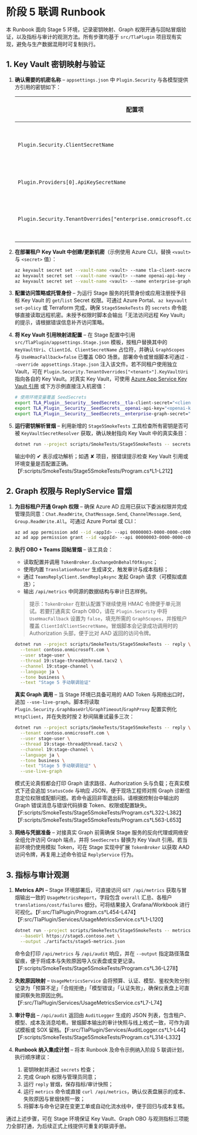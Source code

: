 # 阶段 5 联调 Runbook

本 Runbook 面向 Stage 5 环境，记录密钥映射、Graph 权限开通与回帖冒烟验证，以及指标与审计的观测方法。所有步骤均基于 `src/TlaPlugin` 项目现有实现，避免与生产数据混用时可复制执行。

## 1. Key Vault 密钥映射与验证

1. **确认需要的机密名称** – `appsettings.json` 中 `Plugin.Security` 与各模型提供方引用的密钥如下：

   | 配置项 | Key Vault Secret Name | 说明 |
   | --- | --- | --- |
   | `Plugin.Security.ClientSecretName` | `tla-client-secret` | 用于 OBO Client 凭据，租户覆盖项可复用。 |
   | `Plugin.Providers[0].ApiKeySecretName` | `openai-api-key` | OpenAI 主模型访问密钥。 |
   | `Plugin.Security.TenantOverrides["enterprise.onmicrosoft.com"].ClientSecretName` | `enterprise-graph-secret` | Enterprise 租户专属 Graph 客户端机密。 |

2. **在部署租户 Key Vault 中创建/更新机密**（示例使用 Azure CLI，替换 `<vault>` 与 `<secret>` 值）：

   ```bash
   az keyvault secret set --vault-name <vault> --name tla-client-secret --value <client-secret>
   az keyvault secret set --vault-name <vault> --name openai-api-key --value <openai-key>
   az keyvault secret set --vault-name <vault> --name enterprise-graph-secret --value <enterprise-secret>
   ```

3. **配置访问策略或托管身份** – 为运行 Stage 服务的托管身份或应用注册授予目标 Key Vault 的 `get`/`list` Secret 权限。可通过 Azure Portal、`az keyvault set-policy` 或 Terraform 完成，确保 `Stage5SmokeTests` 的 `secrets` 命令能够直接读取远程机密。未授予权限时脚本会输出「无法访问远程 Key Vault」的提示，请根据错误信息补齐访问策略。

4. **将 Key Vault 引用映射进配置** – 在 Stage 配置中引用 `src/TlaPlugin/appsettings.Stage.json` 模板，按租户替换其中的 `KeyVaultUri`、`ClientId`、`ClientSecretName` 占位符，并确认 `GraphScopes` 与 `UseHmacFallback=false` 已覆盖 OBO 场景。部署命令或冒烟脚本可通过 `--override appsettings.Stage.json` 注入该文件。若不同租户使用独立 Vault，可在 `Plugin.Security.TenantOverrides["<tenant>"].KeyVaultUri` 指向各自的 Key Vault。对真实 Key Vault，可使用 [Azure App Service Key Vault 引用](https://learn.microsoft.com/azure/app-service/app-service-key-vault-references) 或下方示例直接注入机密值：

   ```bash
   # 使用环境变量覆盖 SeedSecrets
   export TLA_Plugin__Security__SeedSecrets__tla-client-secret="<client-secret>"
   export TLA_Plugin__Security__SeedSecrets__openai-api-key="<openai-key>"
   export TLA_Plugin__Security__SeedSecrets__enterprise-graph-secret="<enterprise-secret>"
   ```

5. **运行密钥解析冒烟** – 利用新增的 `Stage5SmokeTests` 工具检查所有密钥是否可被 `KeyVaultSecretResolver` 获取，确认映射指向 Key Vault 中的真实条目：

   ```bash
   dotnet run --project scripts/SmokeTests/Stage5SmokeTests -- secrets --appsettings src/TlaPlugin/appsettings.json --override appsettings.Stage.json
   ```

   输出中的 ✔ 表示成功解析；如遇 ✘ 项目，按错误提示检查 Key Vault 引用或环境变量是否配置正确。【F:scripts/SmokeTests/Stage5SmokeTests/Program.cs†L1-L212】

## 2. Graph 权限与 ReplyService 冒烟

1. **为目标租户开通 Graph 权限** – 确保 Azure AD 应用已获以下委派权限并完成管理员同意：`Chat.ReadWrite`, `ChatMessage.Send`, `ChannelMessage.Send`, `Group.ReadWrite.All`。可通过 Azure Portal 或 CLI：

   ```bash
   az ad app permission add --id <appId> --api 00000003-0000-0000-c000-000000000000 --api-permissions Chat.ReadWrite delegated
   az ad app permission grant --id <appId> --api 00000003-0000-0000-c000-000000000000
   ```

2. **执行 OBO + Teams 回帖冒烟** – 该工具会：

   - 读取配置并调用 `TokenBroker.ExchangeOnBehalfOfAsync`；
   - 使用内置 `TranslationRouter` 生成译文，触发审计与成本指标；
   - 通过 `TeamsReplyClient.SendReplyAsync` 发起 Graph 请求（可模拟或直连）；
   - 输出 `/api/metrics` 中同源的数据结构与审计日志样例。

   > 提示：`TokenBroker` 在默认配置下继续使用 HMAC 令牌便于单元测试。若要打通真实 Graph OBO，请在 `Plugin.Security` 中将 `UseHmacFallback` 设置为 `false`，填充所需的 `GraphScopes`，并按租户覆盖 `ClientId`/`ClientSecretName`。冒烟脚本会记录成功调用时的 Authorization 头部，便于比对 AAD 返回的访问令牌。

   ```bash
   dotnet run --project scripts/SmokeTests/Stage5SmokeTests -- reply \
     --tenant contoso.onmicrosoft.com \
     --user stage-user \
     --thread 19:stage-thread@thread.tacv2 \
     --channel 19:stage-channel \
     --language ja \
     --tone business \
     --text "Stage 5 手动联调验证"
   ```

   **真实 Graph 调用** – 当 Stage 环境已具备可用的 AAD Token 与网络出口时，追加 `--use-live-graph`。脚本将读取 `Plugin.Security.GraphBaseUrl`/`GraphTimeout`/`GraphProxy` 配置实例化 `HttpClient`，并在失败时按 2 秒间隔重试最多三次：

   ```bash
   dotnet run --project scripts/SmokeTests/Stage5SmokeTests -- reply \
     --tenant contoso.onmicrosoft.com \
     --user stage-user \
     --thread 19:stage-thread@thread.tacv2 \
     --channel 19:stage-channel \
     --language ja \
     --tone business \
     --text "Stage 5 手动联调验证" \
     --use-live-graph
   ```

   模式无论真假都会打印 Graph 请求路径、Authorization 头与负载；在真实模式下还会追加 `StatusCode` 与响应 JSON，便于现场工程师对照 Graph 诊断信息定位权限或配额问题。若命令返回非零退出码，请根据控制台中输出的 Graph 错误消息与错误代码排查 Token、权限或配置缺失。【F:scripts/SmokeTests/Stage5SmokeTests/Program.cs†L322-L382】【F:scripts/SmokeTests/Stage5SmokeTests/Program.cs†L563-L653】

3. **网络与凭据准备** – 对接真实 Graph 前需确保 Stage 服务的反向代理或网络安全组允许访问 Graph 端点，并将 `SeedSecrets` 替换为 Key Vault 引用。若当前环境仍使用模拟 Token，可在 Stage 实现中扩展 `TokenBroker` 以获取 AAD 访问令牌，再复用上述命令验证 `ReplyService` 行为。

## 3. 指标与审计观测

1. **Metrics API** – Stage 环境部署后，可直接访问 `GET /api/metrics` 获取与冒烟输出一致的 `UsageMetricsReport`，字段包含 `overall` 汇总、各租户 `translations/cost/failures` 细分。可将结果接入 Grafana/Workbook 进行可视化。【F:src/TlaPlugin/Program.cs†L454-L474】【F:src/TlaPlugin/Services/UsageMetricsService.cs†L1-L120】

   ```bash
   dotnet run --project scripts/SmokeTests/Stage5SmokeTests -- metrics \
     --baseUrl https://stage5.contoso.net \
     --output ./artifacts/stage5-metrics.json
   ```

   命令会打印 `/api/metrics` 与 `/api/audit` 响应，并在 `--output` 指定路径落盘留痕，便于将成本与失败原因导入仪表盘或变更记录。【F:scripts/SmokeTests/Stage5SmokeTests/Program.cs†L36-L278】

2. **失败原因映射** – `UsageMetricsService` 会将预算、认证、模型、鉴权失败分别记录为「预算不足」「合规拒绝」「模型错误」「认证失败」，确保仪表盘上可直接洞察失败原因比例。【F:src/TlaPlugin/Services/UsageMetricsService.cs†L7-L74】

3. **审计导出** – `/api/audit` 返回由 `AuditLogger` 生成的 JSON 列表，包含租户、模型、成本及消息哈希。冒烟脚本输出的审计快照与线上格式一致，可作为调试模板或 SOX 留档。【F:src/TlaPlugin/Services/AuditLogger.cs†L1-L44】【F:scripts/SmokeTests/Stage5SmokeTests/Program.cs†L314-L332】

4. **Runbook 纳入集成计划** – 将本 Runbook 及命令示例纳入阶段 5 联调计划，执行顺序建议：

   1. 密钥映射并通过 `secrets` 检查；
   2. 完成 Graph 权限与管理员同意；
   3. 运行 `reply` 冒烟，保存指标/审计快照；
   4. 运行 `metrics` 命令或直接 `curl /api/metrics`，确认仪表盘展示的成本、失败原因与冒烟快照一致；
   5. 将脚本与命令记录在变更工单或自动化流水线中，便于回归与成本复核。

通过上述步骤，可在 Stage 环境保证 Key Vault、Graph OBO 与观测指标三项能力全部打通，为后续正式上线提供可重复的联调手册。
